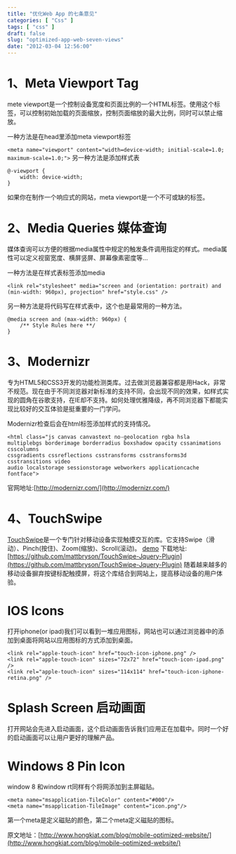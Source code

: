 ```yaml
---
title: "优化Web App 的七条意见"
categories: [ "Css" ]
tags: [ "css" ]
draft: false
slug: "optimized-app-web-seven-views"
date: "2012-03-04 12:56:00"
---
```


# 1、Meta Viewport Tag

mete viewport是一个控制设备宽度和页面比例的一个HTML标签。使用这个标签，可以控制初始加载的页面缩放，控制页面缩放的最大比例，同时可以禁止缩放。

一种方法是在head里添加meta viewport标签

`<meta name="viewport" content="width=device-width; initial-scale=1.0; maximum-scale=1.0;">`
另一种方法是添加样式表

    @-viewport {  
        width: device-width;  
    }

如果你在制作一个响应式的网站，meta viewport是一个不可或缺的标签。

# 2、Media Queries 媒体查询

媒体查询可以方便的根据media属性中规定的触发条件调用指定的样式。media属性可以定义视窗宽度、横屏竖屏、屏幕像素密度等…

一种方法是在样式表标签添加media

    <link rel="stylesheet" media="screen and (orientation: portrait) and (min-width: 960px), projection" href="style.css" />

另一种方法是将代码写在样式表中，这个也是最常用的一种方法。

    @media screen and (max-width: 960px) {  
        /** Style Rules here **/  
    }

# 3、Modernizr

专为HTML5和CSS3开发的功能检测类库。过去做浏览器兼容都是用Hack，非常不规范。现在由于不同浏览器对新标准的支持不同，会出现不同的效果，如样式实现的圆角在谷歌支持，在IE却不支持。如何处理优雅降级，再不同浏览器下都能实现比较好的交互体验是挺重要的一门学问。

Modernizr检查后会在html标签添加样式的支持情况。

    <html class="js canvas canvastext no-geolocation rgba hsla   
    multiplebgs borderimage borderradius boxshadow opacity cssanimations csscolumns   
    cssgradients cssreflections csstransforms csstransforms3d csstransitions video   
    audio localstorage sessionstorage webworkers applicationcache fontface">

官网地址:[http://modernizr.com/](http://modernizr.com/)

# 4、TouchSwipe

[TouchSwipe](http://labs.rampinteractive.co.uk/touchSwipe/demos/)是一个专门针对移动设备实现触摸交互的库。它支持Swipe（滑动）、Pinch(按住)、Zoom(缩放)、Scroll(滚动)。
[demo](http://cool.techbrood.com/fiddle/5056)
下载地址:[https://github.com/mattbryson/TouchSwipe-Jquery-Plugin](https://github.com/mattbryson/TouchSwipe-Jquery-Plugin)
随着越来越多的移动设备摒弃按键标配触摸屏，将这个库结合到网站上，提高移动设备的用户体验。

# IOS Icons

打开iphone(or ipad)我们可以看到一堆应用图标，网站也可以通过浏览器中的添加到桌面将网站以应用图标的方式添加到桌面。

    <link rel="apple-touch-icon" href="touch-icon-iphone.png" />  
    <link rel="apple-touch-icon" sizes="72x72" href="touch-icon-ipad.png" />   
    <link rel="apple-touch-icon" sizes="114x114" href="touch-icon-iphone-retina.png" />

# Splash Screen 启动画面

打开网站会先进入启动画面，这个启动画面告诉我们应用正在加载中。同时一个好的启动画面可以让用户更好的理解产品。


# Windows 8 Pin Icon

window 8 和window rt同样有个将网添加到主屏磁贴。


    <meta name="msapplication-TileColor" content="#000"/>  
    <meta name="msapplication-TileImage" content="icon.png"/>

第一个meta是定义磁贴的颜色，第二个meta定义磁贴的图标。

原文地址：[http://www.hongkiat.com/blog/mobile-optimized-website/](http://www.hongkiat.com/blog/mobile-optimized-website/)